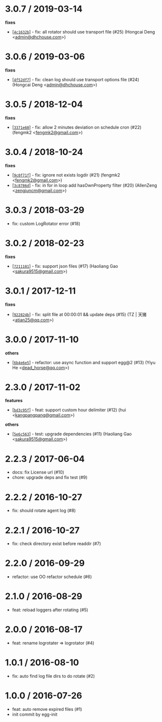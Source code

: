
3.0.7 / 2019-03-14
==================

**fixes**
  * [[`4c1632b`](http://github.com/eggjs/egg-logrotator/commit/4c1632be11fd527de80acc8bdda22568c5960bd1)] - fix: all rotator should use transport file (#25) (Hongcai Deng <<admin@dhchouse.com>>)

3.0.6 / 2019-03-06
==================

**fixes**
  * [[`4f52df7`](http://github.com/eggjs/egg-logrotator/commit/4f52df7ff5efc963d5459321ba738ea17defba6d)] - fix: clean log should use transport options file (#24) (Hongcai Deng <<admin@dhchouse.com>>)

3.0.5 / 2018-12-04
==================

**fixes**
  * [[`3371e60`](http://github.com/eggjs/egg-logrotator/commit/3371e609c29385ef73093abb9cbdcccc88e8f9b0)] - fix: allow 2 minutes deviation on schedule cron (#22) (fengmk2 <<fengmk2@gmail.com>>)

3.0.4 / 2018-10-24
==================

**fixes**
  * [[`9c0f71f`](http://github.com/eggjs/egg-logrotator/commit/9c0f71f64ee3d78a79983f96211a58ab8b4e3def)] - fix: ignore not exists logdir (#21) (fengmk2 <<fengmk2@gmail.com>>)
  * [[`3c8786d`](http://github.com/eggjs/egg-logrotator/commit/3c8786da71c83526d6349ad4e90fb2aa992cda4b)] - fix: in for in loop add hasOwnProperty filter (#20) (AllenZeng <<zengjuncm@gmail.com>>)

3.0.3 / 2018-03-29
==================

  * fix: custom LogRotator error (#18)

3.0.2 / 2018-02-23
==================

**fixes**
  * [[`7211181`](http://github.com/eggjs/egg-logrotator/commit/72111818bf632abfe16d6ff8545f9a114a15954f)] - fix: support json files (#17) (Haoliang Gao <<sakura9515@gmail.com>>)

3.0.1 / 2017-12-11
==================

**fixes**
  * [[`922824b`](http://github.com/eggjs/egg-logrotator/commit/922824bd4f761e2c37b36ca42b50391ac2be1b29)] - fix: split file at 00:00:01 && update deps (#15) (TZ | 天猪 <<atian25@qq.com>>)

3.0.0 / 2017-11-10
==================

**others**
  * [[`6b4e6e5`](http://github.com/eggjs/egg-logrotater/commit/6b4e6e58ee5aab5310059bde59f3c89fdba2d3ae)] - refactor: use async function and support egg@2 (#13) (Yiyu He <<dead_horse@qq.com>>)

2.3.0 / 2017-11-02
==================

**features**
  * [[`bd3c95f`](http://github.com/eggjs/egg-logrotator/commit/bd3c95f651783ae8ccb167d1ad1e8c9e8590440c)] - feat: support custom hour delimiter (#12) (hui <<kangpangpang@gmail.com>>)

**others**
  * [[`5e6c563`](http://github.com/eggjs/egg-logrotator/commit/5e6c563b0cf34fafe6eab3a1f9f4a084c8bd5a28)] - test: upgrade dependencies (#11) (Haoliang Gao <<sakura9515@gmail.com>>)

2.2.3 / 2017-06-04
==================

  * docs: fix License url (#10)
  * chore: upgrade deps and fix test (#9)

2.2.2 / 2016-10-27
==================

  * fix: should rotate agent log (#8)

2.2.1 / 2016-10-27
==================

  * fix: check directory exist before readdir (#7)

2.2.0 / 2016-09-29
==================

  * refactor: use OO refactor schedule (#6)

2.1.0 / 2016-08-29
==================

  * feat: reload loggers after rotating (#5)

2.0.0 / 2016-08-17
==================

  * feat: rename logrotater => logrotator (#4)

1.0.1 / 2016-08-10
==================

  * fix: auto find log file dirs to do rotate (#2)

1.0.0 / 2016-07-26
==================

  * feat: auto remove expired files (#1)
  * init commit by egg-init
